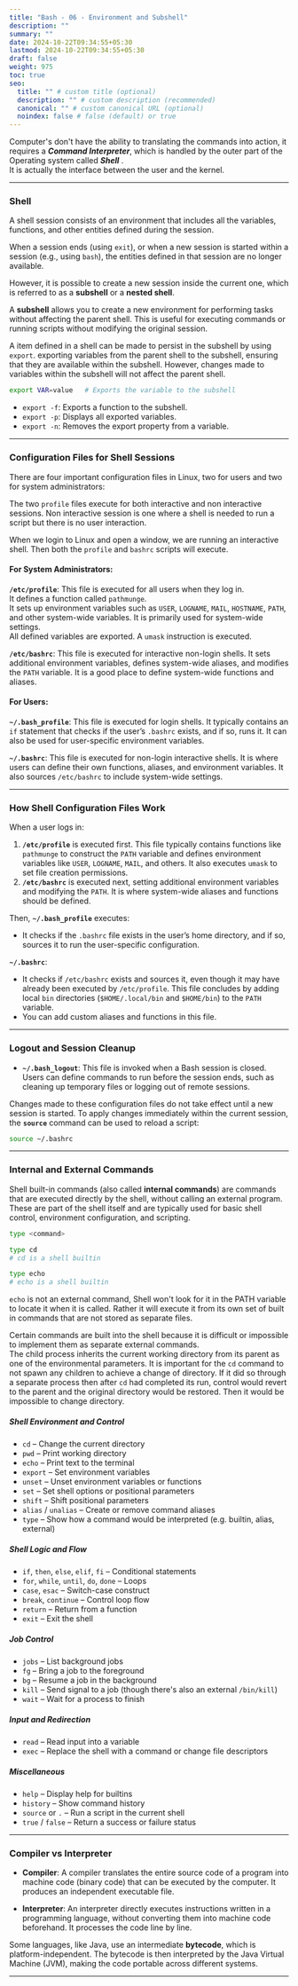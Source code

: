 ```yaml
---
title: "Bash - 06 - Environment and Subshell"
description: ""
summary: ""
date: 2024-10-22T09:34:55+05:30
lastmod: 2024-10-22T09:34:55+05:30
draft: false
weight: 975
toc: true
seo:
  title: "" # custom title (optional)
  description: "" # custom description (recommended)
  canonical: "" # custom canonical URL (optional)
  noindex: false # false (default) or true
---
```




Computer's don't have the ability to translating the commands into action, it requires a ***Command Interpreter***, which is handled by the outer part of the Operating system called ***Shell*** .    
It is actually the interface between the user and the kernel.

___

### Shell

A shell session consists of an environment that includes all the variables, functions, and other entities defined during the session. 

When a session ends (using `exit`), or when a new session is started within a session (e.g., using `bash`), the entities defined in that session are no longer available. 

However, it is possible to create a new session inside the current one, which is referred to as a **subshell** or a **nested shell**.

A **subshell** allows you to create a new environment for performing tasks without affecting the parent shell. This is useful for executing commands or running scripts without modifying the original session.

A item defined in a shell can be made to persist in the subshell by using `export`.
exporting variables from the parent shell to the subshell, ensuring that they are available within the subshell. However, changes made to variables within the subshell will not affect the parent shell.

```bash {frame="none"}
export VAR=value   # Exports the variable to the subshell
```

- `export -f`: Exports a function to the subshell.
- `export -p`: Displays all exported variables.
- `export -n`: Removes the export property from a variable.

---

### **Configuration Files for Shell Sessions**

There are four important configuration files in Linux, two for users and two for system administrators:

The two `profile` files execute for both interactive and non interactive sessions. Non interactive session is one where a shell is needed to run a script but there is no user interaction.

When we login to Linux and open a window, we are running an interactive shell. Then both the `profile` and `bashrc` scripts will execute.

#### For System Administrators:

**`/etc/profile`**: This file is executed for all users when they log in.     
It defines a function called `pathmunge`.     
It sets up environment variables such as `USER`, `LOGNAME`, `MAIL`, `HOSTNAME`, `PATH`, and other system-wide variables. It is primarily used for system-wide settings.     
All defined variables are exported. A `umask` instruction is executed.

**`/etc/bashrc`**: This file is executed for interactive non-login shells. It sets additional environment variables, defines system-wide aliases, and modifies the `PATH` variable. It is a good place to define system-wide functions and aliases.

#### For Users:

**`~/.bash_profile`**: This file is executed for login shells. It typically contains an `if` statement that checks if the user’s `.bashrc` exists, and if so, runs it. It can also be used for user-specific environment variables.

**`~/.bashrc`**: This file is executed for non-login interactive shells. It is where users can define their own functions, aliases, and environment variables. It also sources `/etc/bashrc` to include system-wide settings.

---

### **How Shell Configuration Files Work**

When a user logs in:

1. **`/etc/profile`** is executed first. This file typically contains functions like `pathmunge` to construct the `PATH` variable and defines environment variables like `USER`, `LOGNAME`, `MAIL`, and others. It also executes `umask` to set file creation permissions.
2. **`/etc/bashrc`** is executed next, setting additional environment variables and modifying the `PATH`. It is where system-wide aliases and functions should be defined.

Then, **`~/.bash_profile`** executes:

- It checks if the `.bashrc` file exists in the user’s home directory, and if so, sources it to run the user-specific configuration.

**`~/.bashrc`**:

- It checks if `/etc/bashrc` exists and sources it, even though it may have already been executed by `/etc/profile`. This file concludes by adding local `bin` directories (`$HOME/.local/bin` and `$HOME/bin`) to the `PATH` variable.
- You can add custom aliases and functions in this file.

---

### **Logout and Session Cleanup**

- **`~/.bash_logout`**: This file is invoked when a Bash session is closed. Users can define commands to run before the session ends, such as cleaning up temporary files or logging out of remote sessions.

Changes made to these configuration files do not take effect until a new session is started. To apply changes immediately within the current session, the **`source`** command can be used to reload a script:

```bash {frame="none"}
source ~/.bashrc
```


---

### Internal and External Commands

Shell built-in commands (also called **internal commands**) are commands that are executed directly by the shell, without calling an external program. These are part of the shell itself and are typically used for basic shell control, environment configuration, and scripting.

```bash {frame="none"}
type <command>
```

```bash {frame="none"}
type cd
# cd is a shell builtin

type echo
# echo is a shell builtin
```

`echo` is not an external command, Shell won't look for it in the PATH variable to locate it when it is called. Rather it will execute it from its own set of built in commands that are not stored as separate files.

Certain commands are built into the shell because it is difficult or impossible to implement them as separate external commands.    
The child process inherits the current working directory from its parent as one of the environmental parameters. It is important for the `cd` command to not spawn any children to achieve a change of directory. If it did so through a separate process then after `cd` had completed its run, control would revert to the parent and the original directory would be restored. Then it would be impossible to change directory.  

##### Shell Environment and Control

- `cd` – Change the current directory
- `pwd` – Print working directory
- `echo` – Print text to the terminal
- `export` – Set environment variables
- `unset` – Unset environment variables or functions
- `set` – Set shell options or positional parameters
- `shift` – Shift positional parameters
- `alias` / `unalias` – Create or remove command aliases
- `type` – Show how a command would be interpreted (e.g. builtin, alias, external)

##### Shell Logic and Flow

- `if`, `then`, `else`, `elif`, `fi` – Conditional statements
- `for`, `while`, `until`, `do`, `done` – Loops
- `case`, `esac` – Switch-case construct
- `break`, `continue` – Control loop flow
- `return` – Return from a function
- `exit` – Exit the shell

##### Job Control

- `jobs` – List background jobs
- `fg` – Bring a job to the foreground
- `bg` – Resume a job in the background
- `kill` – Send signal to a job (though there's also an external `/bin/kill`)
- `wait` – Wait for a process to finish

##### Input and Redirection
- `read` – Read input into a variable
- `exec` – Replace the shell with a command or change file descriptors

##### Miscellaneous

- `help` – Display help for builtins
- `history` – Show command history
- `source` or `.` – Run a script in the current shell
- `true` / `false` – Return a success or failure status

___
### **Compiler vs Interpreter**

- **Compiler**: A compiler translates the entire source code of a program into machine code (binary code) that can be executed by the computer. It produces an independent executable file.

- **Interpreter**: An interpreter directly executes instructions written in a programming language, without converting them into machine code beforehand. It processes the code line by line.

Some languages, like Java, use an intermediate **bytecode**, which is platform-independent. The bytecode is then interpreted by the Java Virtual Machine (JVM), making the code portable across different systems.

---
